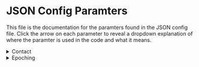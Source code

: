 # JSON Config Paramters

This file is the documentation for the paramters found in the JSON config file. Click the arrow on each parameter to reveal a dropdown explanation of where the paramter is used in the code and what it means. 

<!--CONTACT-->

<details>
<summary>Contact</summary>
Where: sendEmail function is called at the end of each fcp_# step, and contact is passed as a parameter.
<br>
Meaning: Email address to which to send pipeline’s progress updates (contained in square brackets, [ ])
</details>

<!--EPOCHING-->

<details>
<summary>Epoching</summary>
Where: fcp_1_TaskEpoching.
<br>
Meaning: Epoch the data into trials
<br><br>
  <ul>
    
    <!--EPOCHING.PERIOD-->
    
    <li>
    <details>
      <summary>Period</summary>
      Where: fcp_1_RestingStateEpoching, line 97
      <br>
      Meaning: Indicates epoch length for epoching resting state data
    </details>
    </li>
    
  <li>
    <details>
      <summary>Total time</summary>
      Where: Nowhere
      <br>
      Meaning: Relic from an older resting state epoch strategy. 
    </details>
    </li>
    
  <li>
    <details>
      <summary>Head motion</summary>
      Where: fcp_1_TaskEpoching
      <br>
      Meaning: Specifics for initial handling of head motion
      <br><ul><li>
        <details>
        <summary>Threshold</summary>
        Where: fcp_1_TaskEpoching in head motion correction
        <br>
        Meaning: Threshold for which to reject trials with head motion 
        </details>
      </li></ul>
    </details>
    </li></ul>
</details>
